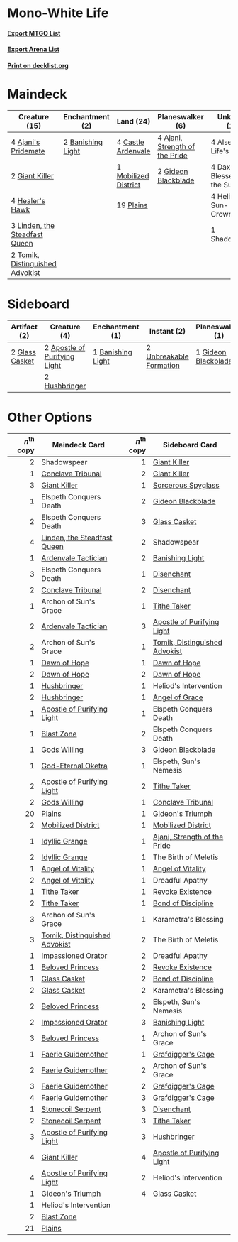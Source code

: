 # Mono-White Life

#### [Export MTGO List](../collection/Mono-White%20Life/Mono-White%20Life.txt)
#### [Export Arena List](../collection/Mono-White%20Life/Mono-White%20Life_arena.txt)
#### [Print on decklist.org](http://decklist.org/?deckmain=4%09Ajani's%20Pridemate%0A4%09Ajani,%20Strength%20of%20the%20Pride%0A4%09Alseid%20of%20Life's%20Bounty%0A2%09Banishing%20Light%0A4%09Castle%20Ardenvale%0A4%09Daxos,%20Blessed%20by%20the%20Sun%0A2%09Giant%20Killer%0A2%09Gideon%20Blackblade%0A4%09Healer's%20Hawk%0A4%09Heliod,%20Sun-Crowned%0A3%09Linden,%20the%20Steadfast%20Queen%0A1%09Mobilized%20District%0A19%09Plains%0A1%09Shadowspear%0A2%09Tomik,%20Distinguished%20Advokist&deckside=2%09Apostle%20of%20Purifying%20Light%0A1%09Banishing%20Light%0A4%09Devout%20Decree%0A1%09Gideon%20Blackblade%0A2%09Glass%20Casket%0A2%09Hushbringer%0A1%09Shadowspear%0A2%09Unbreakable%20Formation)
# Maindeck

|                                              Creature (15)                                               |                                      Enchantment (2)                                       |                                           Land (24)                                           |                                            Planeswalker (6)                                             |       Unknown (13)        |
|----------------------------------------------------------------------------------------------------------|--------------------------------------------------------------------------------------------|-----------------------------------------------------------------------------------------------|---------------------------------------------------------------------------------------------------------|---------------------------|
|4 [Ajani's Pridemate](http://gatherer.wizards.com/Pages/Card/Details.aspx?multiverseid=376241)            |2 [Banishing Light](http://gatherer.wizards.com/Pages/Card/Details.aspx?multiverseid=405135)|4 [Castle Ardenvale](http://gatherer.wizards.com/Pages/Card/Details.aspx?multiverseid=473200)  |4 [Ajani, Strength of the Pride](http://gatherer.wizards.com/Pages/Card/Details.aspx?multiverseid=466756)|4 Alseid of Life's Bounty  |
|2 [Giant Killer](http://gatherer.wizards.com/Pages/Card/Details.aspx?multiverseid=472976)                 |                                                                                            |1 [Mobilized District](http://gatherer.wizards.com/Pages/Card/Details.aspx?multiverseid=461176)|2 [Gideon Blackblade](http://gatherer.wizards.com/Pages/Card/Details.aspx?multiverseid=463943)           |4 Daxos, Blessed by the Sun|
|4 [Healer's Hawk](http://gatherer.wizards.com/Pages/Card/Details.aspx?multiverseid=452764)                |                                                                                            |19 [Plains](http://gatherer.wizards.com/Pages/Card/Details.aspx?multiverseid=439856)           |                                                                                                         |4 Heliod, Sun-Crowned      |
|3 [Linden, the Steadfast Queen](http://gatherer.wizards.com/Pages/Card/Details.aspx?multiverseid=472982)  |                                                                                            |                                                                                               |                                                                                                         |1 Shadowspear              |
|2 [Tomik, Distinguished Advokist](http://gatherer.wizards.com/Pages/Card/Details.aspx?multiverseid=460961)|                                                                                            |                                                                                               |                                                                                                         |                           |


# Sideboard

|                                      Artifact (2)                                       |                                             Creature (4)                                              |                                      Enchantment (1)                                       |                                           Instant (2)                                            |                                       Planeswalker (1)                                       |                                       Sorcery (4)                                        | Unknown (1) |
|-----------------------------------------------------------------------------------------|-------------------------------------------------------------------------------------------------------|--------------------------------------------------------------------------------------------|--------------------------------------------------------------------------------------------------|----------------------------------------------------------------------------------------------|------------------------------------------------------------------------------------------|-------------|
|2 [Glass Casket](http://gatherer.wizards.com/Pages/Card/Details.aspx?multiverseid=472977)|2 [Apostle of Purifying Light](http://gatherer.wizards.com/Pages/Card/Details.aspx?multiverseid=466760)|1 [Banishing Light](http://gatherer.wizards.com/Pages/Card/Details.aspx?multiverseid=405135)|2 [Unbreakable Formation](http://gatherer.wizards.com/Pages/Card/Details.aspx?multiverseid=457173)|1 [Gideon Blackblade](http://gatherer.wizards.com/Pages/Card/Details.aspx?multiverseid=463943)|4 [Devout Decree](http://gatherer.wizards.com/Pages/Card/Details.aspx?multiverseid=466767)|1 Shadowspear|
|                                                                                         |2 [Hushbringer](http://gatherer.wizards.com/Pages/Card/Details.aspx?multiverseid=472980)               |                                                                                            |                                                                                                  |                                                                                              |                                                                                          |             |


# Other Options

|*n*<sup>th</sup> copy|                                             Maindeck Card                                              |*n*<sup>th</sup> copy|                                             Sideboard Card                                             |
|--------------------:|--------------------------------------------------------------------------------------------------------|--------------------:|--------------------------------------------------------------------------------------------------------|
|                    2|Shadowspear                                                                                             |                    1|[Giant Killer](http://gatherer.wizards.com/Pages/Card/Details.aspx?multiverseid=472976)                 |
|                    1|[Conclave Tribunal](http://gatherer.wizards.com/Pages/Card/Details.aspx?multiverseid=452756)            |                    2|[Giant Killer](http://gatherer.wizards.com/Pages/Card/Details.aspx?multiverseid=472976)                 |
|                    3|[Giant Killer](http://gatherer.wizards.com/Pages/Card/Details.aspx?multiverseid=472976)                 |                    1|[Sorcerous Spyglass](http://gatherer.wizards.com/Pages/Card/Details.aspx?multiverseid=435407)           |
|                    1|Elspeth Conquers Death                                                                                  |                    2|[Gideon Blackblade](http://gatherer.wizards.com/Pages/Card/Details.aspx?multiverseid=463943)            |
|                    2|Elspeth Conquers Death                                                                                  |                    3|[Glass Casket](http://gatherer.wizards.com/Pages/Card/Details.aspx?multiverseid=472977)                 |
|                    4|[Linden, the Steadfast Queen](http://gatherer.wizards.com/Pages/Card/Details.aspx?multiverseid=472982)  |                    2|Shadowspear                                                                                             |
|                    1|[Ardenvale Tactician](http://gatherer.wizards.com/Pages/Card/Details.aspx?multiverseid=472967)          |                    2|[Banishing Light](http://gatherer.wizards.com/Pages/Card/Details.aspx?multiverseid=405135)              |
|                    3|Elspeth Conquers Death                                                                                  |                    1|[Disenchant](http://gatherer.wizards.com/Pages/Card/Details.aspx?multiverseid=847)                      |
|                    2|[Conclave Tribunal](http://gatherer.wizards.com/Pages/Card/Details.aspx?multiverseid=452756)            |                    2|[Disenchant](http://gatherer.wizards.com/Pages/Card/Details.aspx?multiverseid=847)                      |
|                    1|Archon of Sun's Grace                                                                                   |                    1|[Tithe Taker](http://gatherer.wizards.com/Pages/Card/Details.aspx?multiverseid=457171)                  |
|                    2|[Ardenvale Tactician](http://gatherer.wizards.com/Pages/Card/Details.aspx?multiverseid=472967)          |                    3|[Apostle of Purifying Light](http://gatherer.wizards.com/Pages/Card/Details.aspx?multiverseid=466760)   |
|                    2|Archon of Sun's Grace                                                                                   |                    1|[Tomik, Distinguished Advokist](http://gatherer.wizards.com/Pages/Card/Details.aspx?multiverseid=460961)|
|                    1|[Dawn of Hope](http://gatherer.wizards.com/Pages/Card/Details.aspx?multiverseid=452758)                 |                    1|[Dawn of Hope](http://gatherer.wizards.com/Pages/Card/Details.aspx?multiverseid=452758)                 |
|                    2|[Dawn of Hope](http://gatherer.wizards.com/Pages/Card/Details.aspx?multiverseid=452758)                 |                    2|[Dawn of Hope](http://gatherer.wizards.com/Pages/Card/Details.aspx?multiverseid=452758)                 |
|                    1|[Hushbringer](http://gatherer.wizards.com/Pages/Card/Details.aspx?multiverseid=472980)                  |                    1|Heliod's Intervention                                                                                   |
|                    2|[Hushbringer](http://gatherer.wizards.com/Pages/Card/Details.aspx?multiverseid=472980)                  |                    1|[Angel of Grace](http://gatherer.wizards.com/Pages/Card/Details.aspx?multiverseid=457145)               |
|                    1|[Apostle of Purifying Light](http://gatherer.wizards.com/Pages/Card/Details.aspx?multiverseid=466760)   |                    1|Elspeth Conquers Death                                                                                  |
|                    1|[Blast Zone](http://gatherer.wizards.com/Pages/Card/Details.aspx?multiverseid=461171)                   |                    2|Elspeth Conquers Death                                                                                  |
|                    1|[Gods Willing](http://gatherer.wizards.com/Pages/Card/Details.aspx?multiverseid=442005)                 |                    3|[Gideon Blackblade](http://gatherer.wizards.com/Pages/Card/Details.aspx?multiverseid=463943)            |
|                    1|[God-Eternal Oketra](http://gatherer.wizards.com/Pages/Card/Details.aspx?multiverseid=460943)           |                    1|Elspeth, Sun's Nemesis                                                                                  |
|                    2|[Apostle of Purifying Light](http://gatherer.wizards.com/Pages/Card/Details.aspx?multiverseid=466760)   |                    2|[Tithe Taker](http://gatherer.wizards.com/Pages/Card/Details.aspx?multiverseid=457171)                  |
|                    2|[Gods Willing](http://gatherer.wizards.com/Pages/Card/Details.aspx?multiverseid=442005)                 |                    1|[Conclave Tribunal](http://gatherer.wizards.com/Pages/Card/Details.aspx?multiverseid=452756)            |
|                   20|[Plains](http://gatherer.wizards.com/Pages/Card/Details.aspx?multiverseid=439856)                       |                    1|[Gideon's Triumph](http://gatherer.wizards.com/Pages/Card/Details.aspx?multiverseid=460942)             |
|                    2|[Mobilized District](http://gatherer.wizards.com/Pages/Card/Details.aspx?multiverseid=461176)           |                    1|[Mobilized District](http://gatherer.wizards.com/Pages/Card/Details.aspx?multiverseid=461176)           |
|                    1|[Idyllic Grange](http://gatherer.wizards.com/Pages/Card/Details.aspx?multiverseid=473208)               |                    1|[Ajani, Strength of the Pride](http://gatherer.wizards.com/Pages/Card/Details.aspx?multiverseid=466756) |
|                    2|[Idyllic Grange](http://gatherer.wizards.com/Pages/Card/Details.aspx?multiverseid=473208)               |                    1|The Birth of Meletis                                                                                    |
|                    1|[Angel of Vitality](http://gatherer.wizards.com/Pages/Card/Details.aspx?multiverseid=466758)            |                    1|[Angel of Vitality](http://gatherer.wizards.com/Pages/Card/Details.aspx?multiverseid=466758)            |
|                    2|[Angel of Vitality](http://gatherer.wizards.com/Pages/Card/Details.aspx?multiverseid=466758)            |                    1|Dreadful Apathy                                                                                         |
|                    1|[Tithe Taker](http://gatherer.wizards.com/Pages/Card/Details.aspx?multiverseid=457171)                  |                    1|[Revoke Existence](http://gatherer.wizards.com/Pages/Card/Details.aspx?multiverseid=378397)             |
|                    2|[Tithe Taker](http://gatherer.wizards.com/Pages/Card/Details.aspx?multiverseid=457171)                  |                    1|[Bond of Discipline](http://gatherer.wizards.com/Pages/Card/Details.aspx?multiverseid=460933)           |
|                    3|Archon of Sun's Grace                                                                                   |                    1|Karametra's Blessing                                                                                    |
|                    3|[Tomik, Distinguished Advokist](http://gatherer.wizards.com/Pages/Card/Details.aspx?multiverseid=460961)|                    2|The Birth of Meletis                                                                                    |
|                    1|[Impassioned Orator](http://gatherer.wizards.com/Pages/Card/Details.aspx?multiverseid=469859)           |                    2|Dreadful Apathy                                                                                         |
|                    1|[Beloved Princess](http://gatherer.wizards.com/Pages/Card/Details.aspx?multiverseid=472969)             |                    2|[Revoke Existence](http://gatherer.wizards.com/Pages/Card/Details.aspx?multiverseid=378397)             |
|                    1|[Glass Casket](http://gatherer.wizards.com/Pages/Card/Details.aspx?multiverseid=472977)                 |                    2|[Bond of Discipline](http://gatherer.wizards.com/Pages/Card/Details.aspx?multiverseid=460933)           |
|                    2|[Glass Casket](http://gatherer.wizards.com/Pages/Card/Details.aspx?multiverseid=472977)                 |                    2|Karametra's Blessing                                                                                    |
|                    2|[Beloved Princess](http://gatherer.wizards.com/Pages/Card/Details.aspx?multiverseid=472969)             |                    2|Elspeth, Sun's Nemesis                                                                                  |
|                    2|[Impassioned Orator](http://gatherer.wizards.com/Pages/Card/Details.aspx?multiverseid=469859)           |                    3|[Banishing Light](http://gatherer.wizards.com/Pages/Card/Details.aspx?multiverseid=405135)              |
|                    3|[Beloved Princess](http://gatherer.wizards.com/Pages/Card/Details.aspx?multiverseid=472969)             |                    1|Archon of Sun's Grace                                                                                   |
|                    1|[Faerie Guidemother](http://gatherer.wizards.com/Pages/Card/Details.aspx?multiverseid=472973)           |                    1|[Grafdigger's Cage](http://gatherer.wizards.com/Pages/Card/Details.aspx?multiverseid=278452)            |
|                    2|[Faerie Guidemother](http://gatherer.wizards.com/Pages/Card/Details.aspx?multiverseid=472973)           |                    2|Archon of Sun's Grace                                                                                   |
|                    3|[Faerie Guidemother](http://gatherer.wizards.com/Pages/Card/Details.aspx?multiverseid=472973)           |                    2|[Grafdigger's Cage](http://gatherer.wizards.com/Pages/Card/Details.aspx?multiverseid=278452)            |
|                    4|[Faerie Guidemother](http://gatherer.wizards.com/Pages/Card/Details.aspx?multiverseid=472973)           |                    3|[Grafdigger's Cage](http://gatherer.wizards.com/Pages/Card/Details.aspx?multiverseid=278452)            |
|                    1|[Stonecoil Serpent](http://gatherer.wizards.com/Pages/Card/Details.aspx?multiverseid=473197)            |                    3|[Disenchant](http://gatherer.wizards.com/Pages/Card/Details.aspx?multiverseid=847)                      |
|                    2|[Stonecoil Serpent](http://gatherer.wizards.com/Pages/Card/Details.aspx?multiverseid=473197)            |                    3|[Tithe Taker](http://gatherer.wizards.com/Pages/Card/Details.aspx?multiverseid=457171)                  |
|                    3|[Apostle of Purifying Light](http://gatherer.wizards.com/Pages/Card/Details.aspx?multiverseid=466760)   |                    3|[Hushbringer](http://gatherer.wizards.com/Pages/Card/Details.aspx?multiverseid=472980)                  |
|                    4|[Giant Killer](http://gatherer.wizards.com/Pages/Card/Details.aspx?multiverseid=472976)                 |                    4|[Apostle of Purifying Light](http://gatherer.wizards.com/Pages/Card/Details.aspx?multiverseid=466760)   |
|                    4|[Apostle of Purifying Light](http://gatherer.wizards.com/Pages/Card/Details.aspx?multiverseid=466760)   |                    2|Heliod's Intervention                                                                                   |
|                    1|[Gideon's Triumph](http://gatherer.wizards.com/Pages/Card/Details.aspx?multiverseid=460942)             |                    4|[Glass Casket](http://gatherer.wizards.com/Pages/Card/Details.aspx?multiverseid=472977)                 |
|                    1|Heliod's Intervention                                                                                   |                     |                                                                                                        |
|                    2|[Blast Zone](http://gatherer.wizards.com/Pages/Card/Details.aspx?multiverseid=461171)                   |                     |                                                                                                        |
|                   21|[Plains](http://gatherer.wizards.com/Pages/Card/Details.aspx?multiverseid=439856)                       |                     |                                                                                                        |

